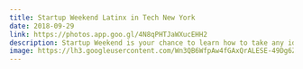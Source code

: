 ```yaml
---
title: Startup Weekend Latinx in Tech New York
date: 2018-09-29
link: https://photos.app.goo.gl/4N8qPHTJaWXucEHH2
description: Startup Weekend is your chance to learn how to take any idea from concept to creation within a matter of days!
image: https://lh3.googleusercontent.com/Wn3QB6WfpAw4fGAxQrALESE-49Dg6Zy4LnMdZkIckzZDU-bYXZW_jY9boKEYX7UKUaR7v9HZYncXgHDpQ4qHOLliKK45al6WX_ucOG6euUJG0IdqC3VTMTYqW_Dg0FttUfoKjpgYfoTJ4Fl-LM0oNOPHAF_rxUPg2TrSbun1NM6v0es3iaE_zoqiUS4AwIaQIPrRIqD3OX6SSBFr4BLysOFA6PfqVVOFeoAq06WtQsG_9ZTq8gfaSFNetyhIET5CSRFAFTslLMq5n4BNJQfbUYzH1Dk-8LbnQagTqVmIibUuuKQC1nsyRZY9OSXTjmuNpBEg_Pk0oqTfNG4a7iYAAiIlwf7y7GlnNro_yszisggNLgGw9o97U3l7WP2Xl905Wdn6kXQVAnIVccyl6h7C96qQnZeS3uLH2jG2FyNVi9Ral1tYsK7DeOLwfZewaZ5CwmA1vJzbab8DlPGHaaT83bF3IURcz8uD6JUisYN_wpR5ZM2T1MxS8cefXSnVMYulpbTMm8sy1EfnnDIOAtpfT9aG_VPQzOaoY86COXZn-ef9vvd7ivj6PYbBmT_3CRIWtmC4d00BCKecUL46H0HD1OnXbOPp_IKBJ-xVuRYBrzwalEDJqnnjh8u8zg7xiH_j9uMh1SczYA-DVLuqfApRFajgPqt2S_C8T8IVB_Yl3Cr0cBboo_P948A1_A=w1454-h969-no
---
```

